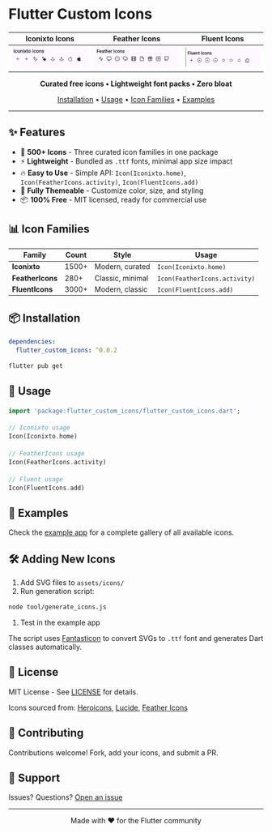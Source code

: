 # Flutter Custom Icons

|             Iconixto Icons            |             Feather Icons           |             Fluent Icons           |
| :----------------------------------: | :----------------------------------: | :----------------------------------: |
| <a title="Iconixto" href="https://github.com/techwithsam/flutter_custom_icons"><img src="https://raw.githubusercontent.com/techwithsam/flutter_custom_icons/main/screenshots/iconixto.png" width="100%"/></a> | <a title="Feather" href="https://github.com/techwithsam/flutter_custom_icons"><img src="https://raw.githubusercontent.com/techwithsam/flutter_custom_icons/main/screenshots/feather.png" width="100%"/></a> | <a title="Fluent" href="https://github.com/techwithsam/flutter_custom_icons"><img src="https://raw.githubusercontent.com/techwithsam/flutter_custom_icons/main/screenshots/fluent.png" width="100%"/></a> |

<p align="center">
  <b>Curated free icons • Lightweight font packs • Zero bloat</b>
</p>

<p align="center">
  <a href="#installation">Installation</a> •
  <a href="#usage">Usage</a> •
  <a href="#icon-families">Icon Families</a> •
  <a href="#examples">Examples</a>
</p>

---

## ✨ Features

- 🎨 **500+ Icons** - Three curated icon families in one package
- ⚡ **Lightweight** - Bundled as `.ttf` fonts, minimal app size impact
- 🔥 **Easy to Use** - Simple API: `Icon(Iconixto.home)`, `Icon(FeatherIcons.activity)`, `Icon(FluentIcons.add)`
- 🎯 **Fully Themeable** - Customize color, size, and styling
- 📦 **100% Free** - MIT licensed, ready for commercial use

## 📊 Icon Families

| Family | Count | Style | Usage |
|--------|-------|-------|-------|
| **Iconixto** | 1500+ | Modern, curated | `Icon(Iconixto.home)` |
| **FeatherIcons** | 280+ | Classic, minimal | `Icon(FeatherIcons.activity)` |
| **FluentIcons** | 3000+ | Modern, classic | `Icon(FluentIcons.add)` |

## 📦 Installation

```yaml
dependencies:
  flutter_custom_icons: ^0.0.2
```

```bash
flutter pub get
```

## 🚀 Usage

```dart
import 'package:flutter_custom_icons/flutter_custom_icons.dart';

// Iconixto usage
Icon(Iconixto.home)

// FeatherIcons usage
Icon(FeatherIcons.activity)

// Fluent usage
Icon(FluentIcons.add)
```

## 📸 Examples

Check the [example app](example/) for a complete gallery of all available icons.

## 🛠️ Adding New Icons

1. Add SVG files to `assets/icons/`
1. Run generation script:

```bash
node tool/generate_icons.js
```

1. Test in the example app

The script uses [Fantasticon](https://github.com/tancredi/fantasticon) to convert SVGs to `.ttf` font and generates Dart classes automatically.

## 📝 License

MIT License - See [LICENSE](LICENSE) for details.

Icons sourced from: [Heroicons](https://heroicons.com/), [Lucide](https://lucide.dev/), [Feather Icons](https://feathericons.com/)

## 🤝 Contributing

Contributions welcome! Fork, add your icons, and submit a PR.

## 💬 Support

Issues? Questions? [Open an issue](https://github.com/techwithsam/flutter_custom_icons/issues)

---

<div align="center">

Made with ❤️ for the Flutter community

</div>
